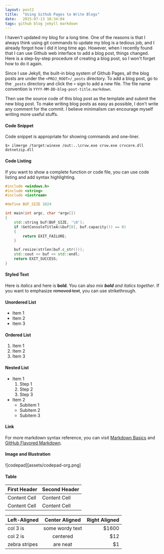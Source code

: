 ```yaml
---
layout: post2
title:  "Using Github Pages to Write Blogs"
date:   2015-07-13 10:34:04
tags: github blog jekyll markdown
---
```


I haven't updated my blog for a long time. One of the reasons is that I always think using git commands to update my blog is a tedious job, and I already forgot how I did it long time ago. However, when I recently found that I can use Github web interface to add a blog post, things changed. Here is a step-by-step procedure of creating a blog post, so I won't forget how to do it again.

Since I use Jekyll, the built-in blog system of Github Pages, all the blog posts are under the `<PROJ_ROOT>/_posts` directory. To add a blog post, go to the `_posts` directory and click the `+` sign to add a new file. The file name convention is `YYYY-MM-DD-blog-post-title.markdown`.

Then use the source code of this blog post as the template and submit the new blog post. To make writing blog posts as easy as possible, I don't write any comment for the commit. I believe minimalism can encourage myself writing more useful stuffs.

#### Code Snippet

Code snippet is appropriate for showing commands and one-liner.

```
$> ilmerge /target:winexe /out:..\crvw.exe crvw.exe crvcore.dll dotnetzip.dll
```
#### Code Listing

If you want to show a complete function or code file, you can use code listing and add syntax highlighting.

```cpp
#include <windows.h>
#include <string>
#include <iostream>

#define BUF_SIZE 1024

int main(int argc, char *argv[])
{
    std::string buf(BUF_SIZE, '\0');
    if (GetConsoleTitleA(&buf[0], buf.capacity()) == 0)
    {
        return EXIT_FAILURE;
    }

    buf.resize(strlen(buf.c_str()));
    std::cout << buf << std::endl;
    return EXIT_SUCCESS;
}
```

#### Styled Text

Here is *italics* and here is **bold**. You can also *mix __bold__ and italics together*. If you want to emphasize ~~removed text~~, you can use strikethrough.

#### Unordered List

* Item 1
* Item 2
* Item 3

#### Ordered List

1. Item 1
2. Item 2
3. Item 3

#### Nested List

* Item 1
  1. Step 1
  2. Step 2
  3. Step 3
* Item 2
  * Subitem 1
  * Subitem 2
  * Subitem 3

#### Link

For more markdown syntax reference, you can visit [Markdown Basics](https://help.github.com/articles/markdown-basics/) and [GitHub Flavored Markdown](https://help.github.com/articles/github-flavored-markdown/).

#### Image and Illustration

![codepad][assets/codepad-org.png]

#### Table

First Header  | Second Header
------------- | -------------
Content Cell  | Content Cell
Content Cell  | Content Cell

| Left-Aligned  | Center Aligned  | Right Aligned |
| :------------ |:---------------:| -------------:|
| col 3 is      | some wordy text |         $1600 |
| col 2 is      | centered        |           $12 |
| zebra stripes | are neat        |            $1 |
